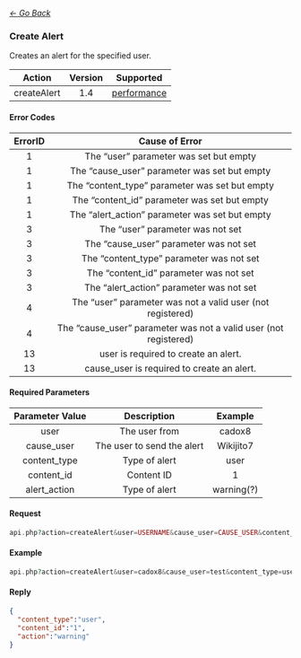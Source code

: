 *[<- Go Back](../rest-api.md)*

### Create Alert
Creates an alert for the specified user.

| Action | Version | Supported |
| :-: | :-: | :-: |
| createAlert | 1.4 | <a href="#per">performance</a> |


#### Error Codes

| ErrorID | Cause of Error |
| :-: | :-: |
| 1 | The “user” parameter was set but empty |
| 1 | The “cause_user” parameter was set but empty |
| 1 | The “content_type” parameter was set but empty |
| 1 | The “content_id” parameter was set but empty |
| 1 | The “alert_action” parameter was set but empty |
| 3 | The “user” parameter was not set |
| 3 | The “cause_user” parameter was not set |
| 3 | The “content_type” parameter was not set |
| 3 | The “content_id” parameter was not set |
| 3 | The “alert_action” parameter was not set |
| 4 | The “user” parameter was not a valid user (not registered) |
| 4 | The “cause_user” parameter was not a valid user (not registered) |
| 13 | user is required to create an alert. |
| 13 | cause_user is required to create an alert. |

#### Required Parameters

| Parameter Value | Description | Example |
| :-: | :-: | :-: |
| user | The user from | cadox8 |
| cause_user | The user to send the alert | Wikijito7 |
| content_type | Type of alert | user |
| content_id | Content ID | 1 |
| alert_action | Type of alert | warning(?) |


#### Request
```php
api.php?action=createAlert&user=USERNAME&cause_user=CAUSE_USER&content_type=USER&content_id=CONTENT_ID&alert_action=WARNING&hash=API_KEY
```
#### Example
```php
api.php?action=createAlert&user=cadox8&cause_user=test&content_type=user&content_id=1&alert_action=warning&hash=e65ef8da-ca6a-437c-ab8b-4b2e9e86cd10
```
#### Reply
```json
{
  "content_type":"user",
  "content_id":"1",
  "action":"warning"
}
```
